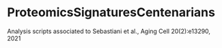 # ProteomicsSignaturesCentenarians
Analysis scripts associated to Sebastiani et al., Aging Cell 20(2):e13290, 2021
